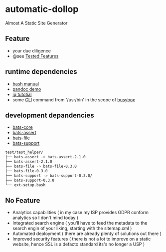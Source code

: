 # automatic-dollop
Almost A Static Site Generator 

## Feature
 - your due diligence
 - @see [Tested Features](tested_features.txt)

## runtime dependencies
- [bash manual](https://www.gnu.org/software/bash/manual/bash.html)
- [pandoc demo](https://pandoc.org/demos.html)
- [jq tutotial](https://stedolan.github.io/jq/tutorial/)
- some [CLI](https://de.wikipedia.org/wiki/CLI) command from '/usr/bin' in the scope of [busybox](https://git.busybox.net/busybox)

## development depandencies 
- [bats-core](https://github.com/bats-core/bats-core)
- [bats-assert](https://github.com/bats-core/bats-assert)
- [bats-file](https://github.com/bats-core/bats-file)
- [bats-support](https://github.com/bats-core/bats-support)

``` bash
test/test_helper/
├── bats-assert -> bats-assert-2.1.0
├── bats-assert-2.1.0
├── bats-file -> bats-file-0.3.0
├── bats-file-0.3.0
├── bats-support -> bats-support-0.3.0/
├── bats-support-0.3.0
└── ext-setup.bash
```

## No Feature
- Analytics capabilities
(
    in my case my ISP provides GDPR conform analytics so I don't mind today
)
- Integrated search engine
(
    you'll have to feed the metadata to the search engin of your liking, starting with the sitemap.xml
)
- Automated deployment
(
    there are already plenty of solutions out there
)
- Improved security features (
    there is not a lot to improve on a static website, hence SSL is a defacto standard its's no longer a USP
)
